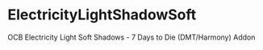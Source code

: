 # ElectricityLightShadowSoft
OCB Electricity Light Soft Shadows - 7 Days to Die (DMT/Harmony) Addon
